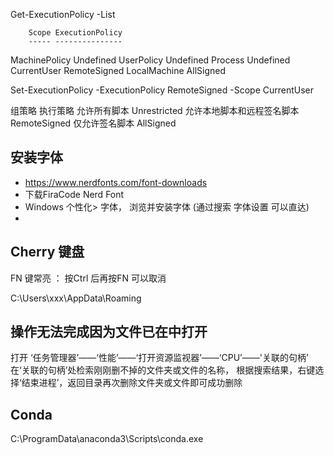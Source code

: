
Get-ExecutionPolicy -List

        Scope ExecutionPolicy
        ----- ---------------
MachinePolicy       Undefined
   UserPolicy       Undefined
      Process       Undefined
  CurrentUser    RemoteSigned
 LocalMachine       AllSigned

Set-ExecutionPolicy -ExecutionPolicy RemoteSigned -Scope CurrentUser

组策略	                        执行策略
允许所有脚本	                Unrestricted
允许本地脚本和远程签名脚本	RemoteSigned
仅允许签名脚本	                AllSigned

## 安装字体
- https://www.nerdfonts.com/font-downloads
- 下载FiraCode Nerd Font
- Windows 个性化> 字体， 浏览并安装字体 (通过搜索 字体设置 可以直达)
- 

## Cherry 键盘

FN 键常亮 ：  按Ctrl 后再按FN 可以取消


C:\Users\xxx\AppData\Roaming



## 操作无法完成因为文件已在中打开
打开 ‘任务管理器’——‘性能’——‘打开资源监视器’——‘CPU’——'关联的句柄’ 在‘关联的句柄’处检索刚刚删不掉的文件夹或文件的名称， 根据搜索结果，右键选择‘结束进程’，返回目录再次删除文件夹或文件即可成功删除


## Conda
C:\ProgramData\anaconda3\Scripts\conda.exe
